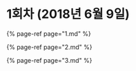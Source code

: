 # 1회차 \(2018년 6월 9일\)

{% page-ref page="1.md" %}

{% page-ref page="2.md" %}

{% page-ref page="3.md" %}



